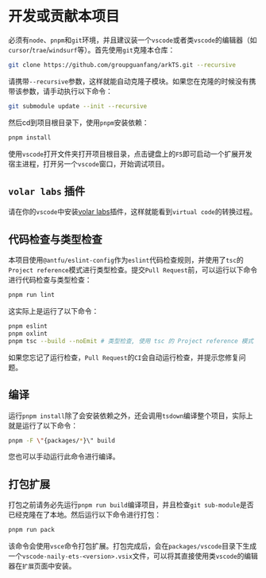 # 开发或贡献本项目

必须有`node`、`pnpm`和`git`环境，并且建议装一个`vscode`或者类`vscode`的编辑器（如`cursor`/`trae`/`windsurf`等）。首先使用`git`克隆本仓库：

```bash
git clone https://github.com/groupguanfang/arkTS.git --recursive
```

请携带`--recursive`参数，这样就能自动克隆子模块。如果您在克隆的时候没有携带该参数，请手动执行以下命令：

```bash
git submodule update --init --recursive
```

然后cd到项目根目录下，使用`pnpm`安装依赖：

```bash
pnpm install
```

使用`vscode`打开文件夹打开项目根目录，点击键盘上的`F5`即可启动一个扩展开发宿主进程，打开另一个`vscode`窗口，开始调试项目。

## `volar labs` 插件

请在你的`vscode`中安装[volar labs](https://volarjs.dev/core-concepts/volar-labs/)插件，这样就能看到`virtual code`的转换过程。

## 代码检查与类型检查

本项目使用`@antfu/eslint-config`作为`eslint`代码检查规则，并使用了`tsc`的`Project reference`模式进行类型检查。提交`Pull Request`前，可以运行以下命令进行代码检查与类型检查：

```bash
pnpm run lint
```

这实际上是运行了以下命令：

```bash
pnpm eslint
pnpm oxlint
pnpm tsc --build --noEmit # 类型检查, 使用 tsc 的 Project reference 模式
```

如果您忘记了运行检查，`Pull Request`的`CI`会自动运行检查，并提示您修复问题。

## 编译

运行`pnpm install`除了会安装依赖之外，还会调用`tsdown`编译整个项目，实际上就是运行了以下命令：

```bash
pnpm -F \"{packages/*}\" build
```

您也可以手动运行此命令进行编译。

## 打包扩展

打包之前请务必先运行`pnpm run build`编译项目，并且检查`git sub-module`是否已经克隆在了本地。然后运行以下命令进行打包：

```bash
pnpm run pack
```

该命令会使用`vsce`命令打包扩展。打包完成后，会在`packages/vscode`目录下生成一个`vscode-naily-ets-<version>.vsix`文件，可以将其直接使用类`vscode`的编辑器在`扩展`页面中安装。
